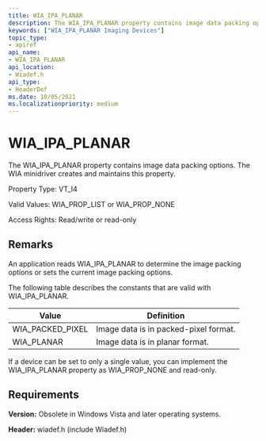 ```yaml
---
title: WIA_IPA_PLANAR
description: The WIA_IPA_PLANAR property contains image data packing options. The WIA minidriver creates and maintains this property.
keywords: ["WIA_IPA_PLANAR Imaging Devices"]
topic_type:
- apiref
api_name:
- WIA_IPA_PLANAR
api_location:
- Wiadef.h
api_type:
- HeaderDef
ms.date: 10/05/2021
ms.localizationpriority: medium
---
```


# WIA_IPA_PLANAR

The WIA_IPA_PLANAR property contains image data packing options. The WIA minidriver creates and maintains this property.

Property Type: VT_I4

Valid Values: WIA_PROP_LIST or WIA_PROP_NONE

Access Rights: Read/write or read-only

## Remarks

An application reads WIA_IPA_PLANAR to determine the image packing options or sets the current image packing options.

The following table describes the constants that are valid with WIA_IPA_PLANAR.

| Value | Definition |
|--|--|
| WIA_PACKED_PIXEL | Image data is in packed-pixel format. |
| WIA_PLANAR | Image data is in planar format. |

If a device can be set to only a single value, you can implement the WIA_IPA_PLANAR property as WIA_PROP_NONE and read-only.

## Requirements

**Version:** Obsolete in Windows Vista and later operating systems.

**Header:** wiadef.h (include Wiadef.h)
